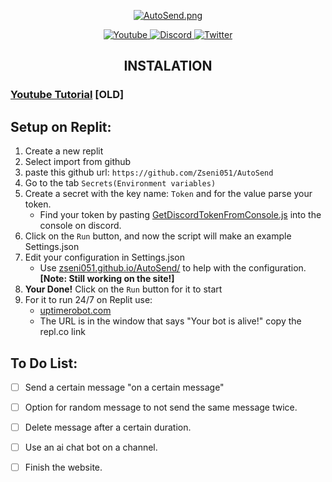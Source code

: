 <div>
  <p align="center"><a href="https://github.com/Zseni051/AutoSend">
    <img src="https://raw.githubusercontent.com/Zseni051/AutoSend/gh-pages/images/AutoSend.png" align="center" alt="AutoSend.png"></a>
  </p>
  <p align="center">
    <a href="https://www.youtube.com/channel/UCsIaU94p647veKr7sy12wmA">
      <img src="https://img.shields.io/badge/YouTube-FF0000?style=for-the-badge&logo=youtube&logoColor=white" alt="Youtube">
    </a>
    <a href="https://discord.gg/SXng95f">
      <img src="https://img.shields.io/badge/Discord-7289DA?style=for-the-badge&logo=discord&logoColor=white" alt="Discord">
    </a> 
    <a href="https://twitter.com/zseni10">
      <img src="https://img.shields.io/badge/Twitter-55ADEE?style=for-the-badge&logo=Twitter&logoColor=white" alt="Twitter">
    </a> 
  </p>
</div>

<h2 align="center">INSTALATION</h2>

### [Youtube Tutorial](https://youtu.be/UqNXhebPqzQ) [OLD]

## Setup on Replit:
1. Create a new replit
2. Select import from github
3. paste this github url: `https://github.com/Zseni051/AutoSend`
4. Go to the tab `Secrets(Environment variables)`
5. Create a secret with the key name: `Token` and for the value parse your token.
   * Find your token by pasting [GetDiscordTokenFromConsole.js](https://raw.githubusercontent.com/Zseni051/AutoSend/main/GetDiscordTokenFromConsole/GetDiscordTokenFromConsole.js) into the console on discord.
6. Click on the `Run` button, and now the script will make an example Settings.json
7. Edit your configuration in Settings.json
   * Use [zseni051.github.io/AutoSend/](https://zseni051.github.io/AutoSend/) to help with the configuration. **[Note: Still working on the site!]**
8. **Your Done!** Click on the `Run` button for it to start
9. For it to run 24/7 on Replit use:
   * [uptimerobot.com](https://uptimerobot.com/)
   * The URL is in the window that says "Your bot is alive!" copy the repl.co link

## To Do List:
- [ ] Send a certain message "on a certain message"
- [ ] Option for random message to not send the same message twice.
- [ ] Delete message after a certain duration.
- [ ] Use an ai chat bot on a channel.
- [ ] Finish the website.


